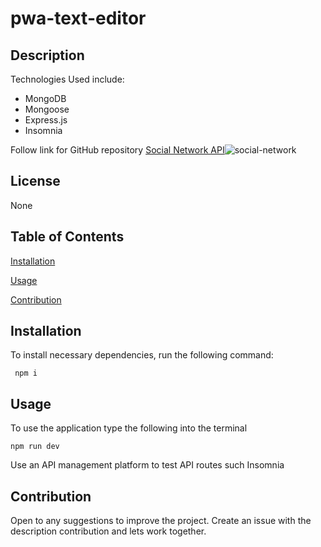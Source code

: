 # pwa-text-editor

## Description

Technologies Used include:

- MongoDB
- Mongoose
- Express.js
- Insomnia

Follow link for GitHub repository [Social Network API](https://github.com/brandonlambrecht/social-network)![social-network](./images/all-users.png)

## License

None

## Table of Contents

[Installation](#installation)

[Usage](#usage)

[Contribution](#contribution)

## Installation

To install necessary dependencies, run the following command:

     npm i

## Usage

To use the application type the following into the terminal

    npm run dev

Use an API management platform to test API routes such Insomnia

## Contribution

Open to any suggestions to improve the project. Create an issue with the description contribution and lets work together.
